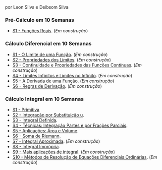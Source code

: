 por Leon Silva e Deibsom Silva


### Pré-Cálculo em 10 Semanas 
- [S1 - Funções Reais](https://ldsufrpe.github.io/calculo/SS1). (*Em construção*)


### Cálculo Diferencial em 10 Semanas
- [S1 - O Limite de uma Função](https://ldsufrpe.github.io/calculo/SS1). (*Em construção*)
- [S2 - Propriedades dos Limites](https://ldsufrpe.github.io/calculo/SS1). (*Em construção*)
- [S3 - Continuidade e Propriedades das Funções Contínuas](https://ldsufrpe.github.io/calculo/SS1). (*Em construção*) 
- [S4 - Limites Infinitos e Limites no Infinito](https://ldsufrpe.github.io/calculo/SS1). (*Em construção*) 
- [S5 - A Derivada de uma Função](https://ldsufrpe.github.io/calculo/SS1). (*Em construção*) 
- [S6 - Regras de Derivação](https://ldsufrpe.github.io/calculo/SS1). (*Em construção*) 




### Cálculo Integral em 10 Semanas


- [S1 - Primitiva](https://ldsufrpe.github.io/calculo/S1/).
- [S2 - Integração por Substituição u](https://ldsufrpe.github.io/calculo/S2/).
- [S3 - Integral Definida](https://ldsufrpe.github.io/calculo/S3/).
- [S4 - Técnicas: Integração Partes e por Frações Parciais](https://ldsufrpe.github.io/calculo/S4/).
- [S5 - Aplicações: Área e Volume](https://ldsufrpe.github.io/calculo/S5/).
- [S6 - Soma de Riemann](https://ldsufrpe.github.io/calculo/S6/).
- [S7 - Integral Aproximada](https://ldsufrpe.github.io/calculo/S7/). (*Em construção*)
- [S8 - Integral Imprópria](https://ldsufrpe.github.io/calculo/S8/).
- [S9 - Mais aplicações de integral](https://ldsufrpe.github.io/calculo/S9/). (*Em construção*)
- [S10 - Métodos de Resolução de Equações Diferenciais Ordinárias](https://ldsufrpe.github.io/calculo/S10/). (*Em construção*)

